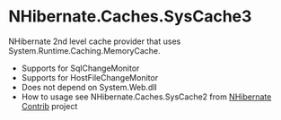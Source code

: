 ﻿NHibernate.Caches.SysCache3
===========================
NHibernate 2nd level cache provider that uses System.Runtime.Caching.MemoryCache.

* Supports for SqlChangeMonitor
* Supports for HostFileChangeMonitor
* Does not depend on System.Web.dll
* How to usage see NHibernate.Caches.SysCache2 from [NHibernate Contrib](http://sourceforge.net/projects/nhcontrib/) project
